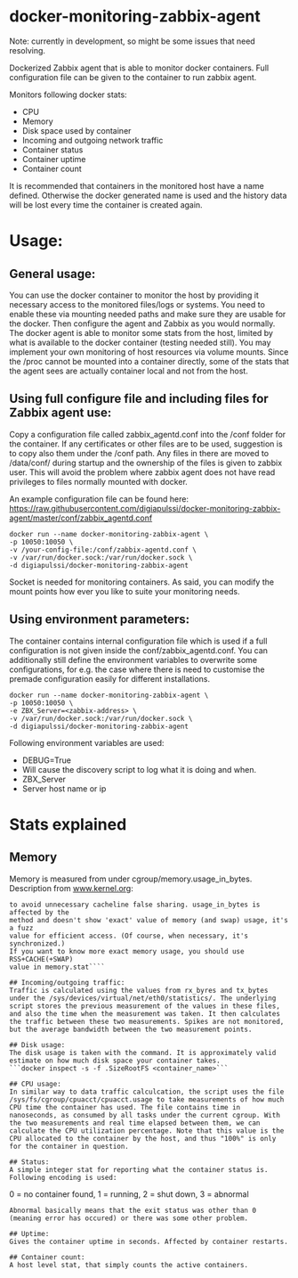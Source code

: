 # docker-monitoring-zabbix-agent
Note: currently in development, so might be some issues that need resolving.

Dockerized Zabbix agent that is able to monitor docker containers. Full configuration file can be given to the container to run zabbix agent. 

Monitors following docker stats:

* CPU
* Memory
* Disk space used by container
* Incoming and outgoing network traffic
* Container status
* Container uptime
* Container count

It is recommended that containers in the monitored host have a name defined. Otherwise the docker generated name is used and the history data will be lost every time the container is created again.

# Usage:
## General usage:

You can use the docker container to monitor the host by providing it necessary access to the monitored files/logs or systems. You need to enable these via mounting needed paths and make sure they are usable for the docker. Then configure the agent and Zabbix as you would normally. The docker agent is able to monitor some stats from the host, limited by what is available to the docker container (testing needed still). You may implement your own monitoring of host resources via volume mounts. Since the /proc cannot be mounted into a container directly, some of the stats that the agent sees are actually container local and not from the host.

## Using full configure file and including files for Zabbix agent use:
Copy a configuration file called zabbix_agentd.conf into the /conf folder for the container. If any certificates or other files are to be used, suggestion is to copy also them under the /conf path. Any files in there are moved to /data/conf/<filepath> during startup and the ownership of the files is given to zabbix user. This will avoid the problem where zabbix agent does not have read privileges to files normally mounted with docker.

An example configuration file can be found here: https://raw.githubusercontent.com/digiapulssi/docker-monitoring-zabbix-agent/master/conf/zabbix_agentd.conf

```
docker run --name docker-monitoring-zabbix-agent \
-p 10050:10050 \
-v /your-config-file:/conf/zabbix-agentd.conf \
-v /var/run/docker.sock:/var/run/docker.sock \
-d digiapulssi/docker-monitoring-zabbix-agent
```

Socket is needed for monitoring containers. As said, you can modify the mount points how ever you like to suite your monitoring needs.

## Using environment parameters:

The container contains internal configuration file which is used if a full configuration is not given inside the conf/zabbix_agentd.conf. You can additionally still define the environment variables to overwrite some configurations, for e.g. the case where there is need to customise the premade configuration easily for different installations.

```
docker run --name docker-monitoring-zabbix-agent \
-p 10050:10050 \
-e ZBX_Server=<zabbix-address> \
-v /var/run/docker.sock:/var/run/docker.sock \
-d digiapulssi/docker-monitoring-zabbix-agent
```

Following environment variables are used:
* DEBUG=True
 * Will cause the discovery script to log what it is doing and when.
* ZBX_Server
 * Server host name or ip


# Stats explained
## Memory
Memory is measured from under cgroup/memory.usage_in_bytes. Description from www.kernel.org:
```For efficiency, as other kernel components, memory cgroup uses some optimization
to avoid unnecessary cacheline false sharing. usage_in_bytes is affected by the
method and doesn't show 'exact' value of memory (and swap) usage, it's a fuzz
value for efficient access. (Of course, when necessary, it's synchronized.)
If you want to know more exact memory usage, you should use RSS+CACHE(+SWAP)
value in memory.stat````

## Incoming/outgoing traffic:
Traffic is calculated using the values from rx_byres and tx_bytes under the /sys/devices/virtual/net/eth0/statistics/. The underlying script stores the previous measurement of the values in these files, and also the time when the measurement was taken. It then calculates the traffic between these two measurements. Spikes are not monitored, but the average bandwidth between the two measurement points. 

## Disk usage:
The disk usage is taken with the command. It is approximately valid estimate on how much disk space your container takes.
```docker inspect -s -f .SizeRootFS <container_name>```

## CPU usage:
In similar way to data traffic calculcation, the script uses the file /sys/fs/cgroup/cpuacct/cpuacct.usage to take measurements of how much CPU time the container has used. The file contains time in nanoseconds, as consumed by all tasks under the current cgroup. With the two measurements and real time elapsed between them, we can calculate the CPU utilization percentage. Note that this value is the CPU allocated to the container by the host, and thus "100%" is only for the container in question.

## Status: 
A simple integer stat for reporting what the container status is. Following encoding is used:
```
0 = no container found, 
1 = running, 
2 = shut down, 
3 = abnormal
```
Abnormal basically means that the exit status was other than 0 (meaning error has occured) or there was some other problem.

## Uptime:
Gives the container uptime in seconds. Affected by container restarts.

## Container count:
A host level stat, that simply counts the active containers. 



